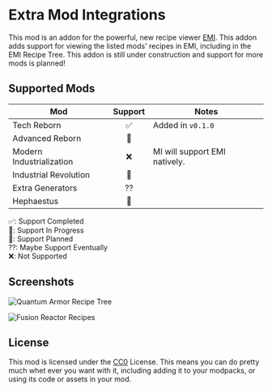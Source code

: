 # Extra Mod Integrations

This mod is an addon for the powerful, new recipe viewer [EMI]. This addon adds support for viewing the listed mods' recipes in EMI, including in the EMI Recipe Tree. This addon is still under construction and support for more mods is planned!

[EMI]: https://modrinth.com/mod/emi

## Supported Mods

| Mod                      | Support | Notes                         |
|--------------------------|:-------:|-------------------------------|
| Tech Reborn              |    ✅   | Added in `v0.1.0`             |
| Advanced Reborn          |    🔲   |                               |
| Modern Industrialization |    ❌   | MI will support EMI natively. |
| Industrial Revolution    |    🔲   |                               |
| Extra Generators         |    ⁇   |                               |
| Hephaestus               |    🚧   |                               |

✅: Support Completed<br>
🚧: Support In Progress<br>
🔲: Support Planned<br>
⁇: Maybe Support Eventually<br>
❌: Not Supported<br>

## Screenshots

![Quantum Armor Recipe Tree](https://cdn-raw.modrinth.com/data/bpRHnWUb/images/274b2566e63966a9cd6554b98352fab1874a00cd.png)

![Fusion Reactor Recipes](https://cdn.modrinth.com/data/bpRHnWUb/images/4909b816de6dbd612a821e0a54e0460914cb6fb4.png)

## License

This mod is licensed under the [CC0] License. This means you can do pretty much whet ever you want with it, including
adding it to your modpacks, or using its code or assets in your mod.

[CC0]: https://creativecommons.org/publicdomain/zero/1.0/
